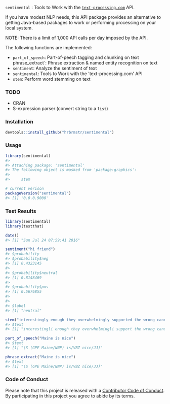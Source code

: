 
<!-- README.md is generated from README.Rmd. Please edit that file -->
`sentimental` : Tools to Work with the [`text-processing.com`](text-processing.com) API.

If you have modest NLP needs, this API package provides an alternative to getting Java-based packages to work or performing processing on your local system.

NOTE: There is a limit of 1,000 API calls per day imposed by the API.

The following functions are implemented:

-   `part_of_speech`: Part-of-peech tagging and chunking on text phrase\_extract\`: Phrase extraction & named entity recognition on text
-   `sentiment`: Analyze the sentiment of text
-   `sentimental`: Tools to Work with the 'text-processing.com' API
-   `stem`: Perform word stemming on text

### TODO

-   CRAN
-   S-expression parser (convert string to a `list`)

### Installation

``` r
devtools::install_github("hrbrmstr/sentimental")
```

### Usage

``` r
library(sentimental)
#> 
#> Attaching package: 'sentimental'
#> The following object is masked from 'package:graphics':
#> 
#>     stem

# current verison
packageVersion("sentimental")
#> [1] '0.0.0.9000'
```

### Test Results

``` r
library(sentimental)
library(testthat)

date()
#> [1] "Sun Jul 24 07:59:41 2016"

sentiment("hi friend")
#> $probability
#> $probability$neg
#> [1] 0.4323145
#> 
#> $probability$neutral
#> [1] 0.8148469
#> 
#> $probability$pos
#> [1] 0.5676855
#> 
#> 
#> $label
#> [1] "neutral"

stem("interestingly enough they overwhelmingly supported the wrong candidate")
#> $text
#> [1] "interestingli enough they overwhelmingli support the wrong candid"

part_of_speech("Maine is nice")
#> $text
#> [1] "(S (GPE Maine/NNP) is/VBZ nice/JJ)"

phrase_extract("Maine is nice")
#> $text
#> [1] "(S (GPE Maine/NNP) is/VBZ nice/JJ)"
```

### Code of Conduct

Please note that this project is released with a [Contributor Code of Conduct](CONDUCT.md). By participating in this project you agree to abide by its terms.
